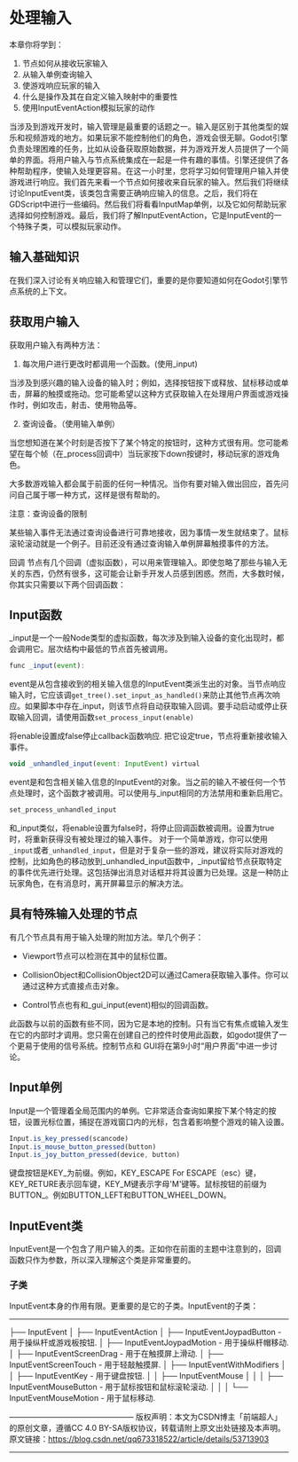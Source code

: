 # 处理输入

本章你将学到：
1. 节点如何从接收玩家输入
2. 从输入单例查询输入
3. 使游戏响应玩家的输入
4. 什么是操作及其在自定义输入映射中的重要性
5. 使用InputEventAction模拟玩家的动作

当涉及到游戏开发时，输入管理是最重要的话题之一。输入是区别于其他类型的娱乐和视频游戏的地方。如果玩家不能控制他们的角色，游戏会很无聊。Godot引擎负责处理困难的任务，比如从设备获取原始数据，并为游戏开发人员提供了一个简单的界面。将用户输入与节点系统集成在一起是一件有趣的事情。引擎还提供了各种帮助程序，使输入处理更容易。在这一小时里，您将学习如何管理用户输入并使游戏进行响应。我们首先来看一个节点如何接收来自玩家的输入。然后我们将继续讨论InputEvent类，该类包含需要正确响应输入的信息。之后，我们将在GDScript中进行一些编码。然后我们将看看InputMap单例，以及它如何帮助玩家选择如何控制游戏。最后，我们将了解InputEventAction，它是InputEvent的一个特殊子类，可以模拟玩家动作。

## 输入基础知识

在我们深入讨论有关响应输入和管理它们，重要的是你要知道如何在Godot引擎节点系统的上下文。

## 获取用户输入

获取用户输入有两种方法：

1. 每次用户进行更改时都调用一个函数。(使用_input)

当涉及到感兴趣的输入设备的输入时；例如，选择按钮按下或释放、鼠标移动或单击，屏幕的触摸或拖动。您可能希望以这种方式获取输入在处理用户界面或游戏操作时，例如攻击，射击、使用物品等。

2. 查询设备。（使用输入单例）

当您想知道在某个时刻是否按下了某个特定的按钮时，这种方式很有用。您可能希望在每个帧（在_process回调中）当玩家按下down按键时，移动玩家的游戏角色。

大多数游戏输入都会属于前面的任何一种情况。当你有要对输入做出回应，首先问问自己属于哪一种方式，这样是很有帮助的。

注意：查询设备的限制

某些输入事件无法通过查询设备进行可靠地接收，因为事情一发生就结束了。鼠标滚轮滚动就是一个例子。目前还没有通过查询输入单例屏幕触摸事件的方法。

回调
节点有几个回调（虚拟函数），可以用来管理输入。即使忽略了那些与输入无关的东西，仍然有很多，这可能会让新手开发人员感到困惑。然而，大多数时候，你其实只需要以下两个回调函数：

## Input函数

_input是一个一般Node类型的虚拟函数，每次涉及到输入设备的变化出现时，都会调用它。层次结构中最低的节点首先被调用。

```js
func _input(event):
```

event是从包含接收到的相关输入信息的InputEvent类派生出的对象。当节点响应输入时，它应该调`get_tree().set_input_as_handled()`来防止其他节点再次响应。如果脚本中存在_input，则该节点将自动获取输入回调。要手动启动或停止获取输入回调，请使用函数`set_process_input(enable)
`

将enable设置成false停止callback函数响应. 把它设定true，节点将重新接收输入事件。

```js
void _unhandled_input(event: InputEvent) virtual
```
event是和包含相关输入信息的InputEvent的对象。当之前的输入不被任何一个节点处理时，这个函数才被调用。可以使用与_input相同的方法禁用和重新启用它。

```js
set_process_unhandled_input
```

和_input类似，将enable设置为false时，将停止回调函数被调用。设置为true时，将重新获得没有被处理过的输入事件。
对于一个简单游戏，你可以使用`_input`或者`_unhandled_input`，但是对于复杂一些的游戏，建议将实际对游戏的控制，比如角色的移动放到_unhandled_input函数中，_input留给节点获取特定的事件优先进行处理。这包括弹出消息对话框并将其设置为已处理。这是一种防止玩家角色，在有消息时，离开屏幕显示的解决方法。

## 具有特殊输入处理的节点

有几个节点具有用于输入处理的附加方法。举几个例子：

- Viewport节点可以检测在其中的鼠标位置。

- CollisionObject和CollisionObject2D可以通过Camera获取输入事件。你可以通过这种方式直接点击对象。

- Control节点也有和_gui_input(event)相似的回调函数。

此函数与以前的函数有些不同，因为它是本地的控制。只有当它有焦点或输入发生在它的内部时才调用。您只需在创建自己的控件时使用此函数，如godot提供了一个更易于使用的信号系统。控制节点和
GUI将在第9小时“用户界面”中进一步讨论。

## Input单例

Input是一个管理着全局范围内的单例。它非常适合查询如果按下某个特定的按钮，设置光标位置，捕捉在游戏窗口内的光标，包含着影响整个游戏的输入设置。

```js
Input.is_key_pressed(scancode)
Input.is_mouse_button_pressed(button)
Input.is_joy_button_pressed(device, button)

```
键盘按钮是KEY_为前缀。例如，KEY_ESCAPE For ESCAPE（esc）键，KEY_RETURE表示回车键，KEY_M键表示字母'M'键等。鼠标按钮的前缀为BUTTON_。例如BUTTON_LEFT和BUTTON_WHEEL_DOWN。

## InputEvent类

InputEvent是一个包含了用户输入的类。正如你在前面的主题中注意到的，回调函数只作为参数，所以深入理解这个类是非常重要的。

### 子类

InputEvent本身的作用有限。更重要的是它的子类。InputEvent的子类：

___

├── InputEvent
│   ├── InputEventAction
│   ├── InputEventJoypadButton - 用于操纵杆或游戏板按钮.
│   ├── InputEventJoypadMotion - 用于操纵杆帽移动.
│   ├── InputEventScreenDrag - 用于在触摸屏上滑动.
│   ├── InputEventScreenTouch - 用于轻敲触摸屏.
│   ├── InputEventWithModifiers
│   │   ├── InputEventKey - 用于键盘按钮.
│   │   ├── InputEventMouse
│   │   │   ├── InputEventMouseButton - 用于鼠标按钮和鼠标滚轮滚动.
│   │   │   └── InputEventMouseMotion - 用于鼠标移动.

————————————————
版权声明：本文为CSDN博主「前端超人」的原创文章，遵循CC 4.0 BY-SA版权协议，转载请附上原文出处链接及本声明。
原文链接：https://blog.csdn.net/qq673318522/article/details/53713903
___